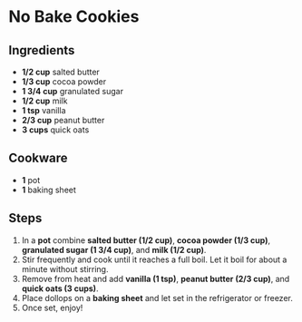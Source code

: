 # No Bake Cookies


## Ingredients
- **1/2 cup** salted butter
- **1/3 cup** cocoa powder
- **1 3/4 cup** granulated sugar
- **1/2 cup** milk
- **1 tsp** vanilla
- **2/3 cup** peanut butter
- **3 cups** quick oats

## Cookware
- **1** pot
- **1** baking sheet

## Steps
1. In a **pot** combine **salted butter (1/2 cup)**, **cocoa powder (1/3 cup)**, **granulated sugar (1 3/4 cup)**, and **milk (1/2 cup)**.
2. Stir frequently and cook until it reaches a full boil. Let it boil for about a minute without stirring.
3. Remove from heat and add **vanilla (1 tsp)**, **peanut butter (2/3 cup)**, and **quick oats (3 cups)**.
4. Place dollops on a **baking sheet** and let set in the refrigerator or freezer.
5. Once set, enjoy\!
